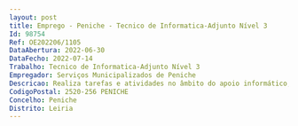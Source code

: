 ```yaml
--- 
layout: post
title: Emprego - Peniche - Tecnico de Informatica-Adjunto Nível 3
Id: 98754
Ref: OE202206/1105
DataAbertura: 2022-06-30
DataFecho: 2022-07-14
Trabalho: Tecnico de Informatica-Adjunto Nível 3
Empregador: Serviços Municipalizados de Peniche
Descricao: Realiza tarefas e atividades no âmbito do apoio informático, nomeadamente, instalar componentes de hardware e software  Zela pelo cumprimento das normas de segurança física e pela manutenção dos equipamentos e dos suportes de informação. Instala e modifica programas e aplicações informáticas em conformidades com as exigências dos sistemas de informação definidos.
CodigoPostal: 2520-256 PENICHE
Concelho: Peniche
Distrito: Leiria
--- 
```

